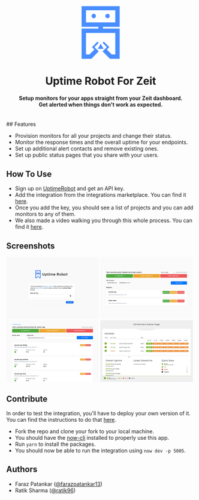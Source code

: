 <div align="center">
  <img src="./assets/logo.svg" alt="Uptime Robot">
  <br>
  <h1>Uptime Robot For Zeit</h1>
  <h4>Setup monitors for your apps straight from your Zeit dashboard.<br>Get alerted when things don't work as expected.</h4>
</div>
<br>
## Features

- Provision monitors for all your projects and change their status.
- Monitor the response times and the overall uptime for your endpoints.
- Set up additional alert contacts and remove existing ones.
- Set up public status pages that you share with your users.

## How To Use

- Sign up on [UptimeRobot](https://uptimerobot.com/) and get an API key.
- Add the integration from the integrations marketplace. You can find it [here](https://zeit.co/integrations/uptime-robot).
- Once you add the key, you should see a list of projects and you can add monitors to any of them.
- We also made a video walking you through this whole process. You can find it [here](https://youtu.be/s86OHNi_sYM).

## Screenshots

<div float="left">
  <img src='./assets/screenshots/setup.jpg' width="49%" />
  <img src='./assets/screenshots/dashboard.jpg' width="49%" />
</div>
<div float="left">
  <img src='./assets/screenshots/monitors.jpg' width="49%" />
  <img src='./assets/screenshots/status-page.jpg' width="49%" />
</div>

## Contribute

In order to test the integration, you'll have to deploy your own version of it. You can find the instructions to do that [here](https://zeit.co/docs/integrations/#creating-an-integration).

- Fork the repo and clone your fork to your local machine.
- You should have the [now-cli](https://github.com/zeit/now-cli) installed to properly use this app.
- Run `yarn` to install the packages.
- You should now be able to run the integration using `now dev -p 5005`.

## Authors

- Faraz Patankar ([@farazpatankar13](https://twitter.com/farazpatankar13))
- Ratik Sharma ([@ratik96](https://twitter.com/ratik96))

